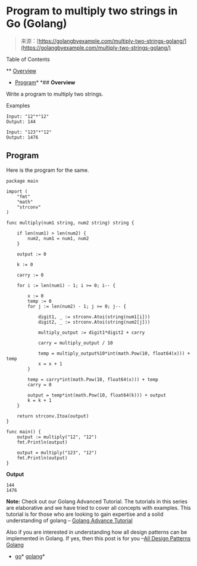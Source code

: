 <!--yml
category: 未分类
date: 2024-10-13 06:48:51
-->

# Program to multiply two strings in Go (Golang)

> 来源：[https://golangbyexample.com/multiply-two-strings-golang/](https://golangbyexample.com/multiply-two-strings-golang/)

Table of Contents

 **   [Overview](#Overview "Overview")
*   [Program](#Program "Program")*  *## **Overview**

Write a program to multiply two strings.

Examples

```
Input: "12"*"12"
Output: 144

Input: "123"*"12"
Output: 1476
```

## **Program**

Here is the program for the same.

```
package main

import (
	"fmt"
	"math"
	"strconv"
)

func multiply(num1 string, num2 string) string {

	if len(num1) > len(num2) {
		num2, num1 = num1, num2
	}

	output := 0

	k := 0

	carry := 0

	for i := len(num1) - 1; i >= 0; i-- {

		x := 0
		temp := 0
		for j := len(num2) - 1; j >= 0; j-- {

			digit1, _ := strconv.Atoi(string(num1[i]))
			digit2, _ := strconv.Atoi(string(num2[j]))

			multiply_output := digit1*digit2 + carry

			carry = multiply_output / 10

			temp = multiply_output%10*int(math.Pow(10, float64(x))) + temp
			x = x + 1
		}

		temp = carry*int(math.Pow(10, float64(x))) + temp
		carry = 0

		output = temp*int(math.Pow(10, float64(k))) + output
		k = k + 1
	}

	return strconv.Itoa(output)
}

func main() {
	output := multiply("12", "12")
	fmt.Println(output)

	output = multiply("123", "12")
	fmt.Println(output)
}
```

**Output**

```
144
1476
```

**Note:** Check out our Golang Advanced Tutorial. The tutorials in this series are elaborative and we have tried to cover all concepts with examples. This tutorial is for those who are looking to gain expertise and a solid understanding of golang – [Golang Advance Tutorial](https://golangbyexample.com/golang-comprehensive-tutorial/)

Also if you are interested in understanding how all design patterns can be implemented in Golang. If yes, then this post is for you –[All Design Patterns Golang](https://golangbyexample.com/all-design-patterns-golang/)

*   [go](https://golangbyexample.com/tag/go/)*   [golang](https://golangbyexample.com/tag/golang/)*